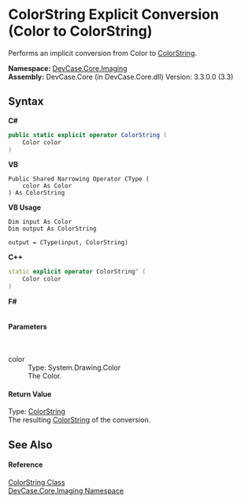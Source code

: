 # ColorString&nbsp;Explicit Conversion (Color to ColorString)
 

Performs an implicit conversion from Color to <a href="T_DevCase_Core_Imaging_ColorString">ColorString</a>.

**Namespace:**&nbsp;<a href="N_DevCase_Core_Imaging">DevCase.Core.Imaging</a><br />**Assembly:**&nbsp;DevCase.Core (in DevCase.Core.dll) Version: 3.3.0.0 (3.3)

## Syntax

**C#**<br />
``` C#
public static explicit operator ColorString (
	Color color
)
```

**VB**<br />
``` VB
Public Shared Narrowing Operator CType ( 
	color As Color
) As ColorString
```

**VB Usage**<br />
``` VB Usage
Dim input As Color
Dim output As ColorString

output = CType(input, ColorString)
```

**C++**<br />
``` C++
static explicit operator ColorString^ (
	Color color
)
```

**F#**<br />
``` F#

```


#### Parameters
&nbsp;<dl><dt>color</dt><dd>Type: System.Drawing.Color<br />The Color.</dd></dl>

#### Return Value
Type: <a href="T_DevCase_Core_Imaging_ColorString">ColorString</a><br />The resulting <a href="T_DevCase_Core_Imaging_ColorString">ColorString</a> of the conversion.

## See Also


#### Reference
<a href="T_DevCase_Core_Imaging_ColorString">ColorString Class</a><br /><a href="N_DevCase_Core_Imaging">DevCase.Core.Imaging Namespace</a><br />